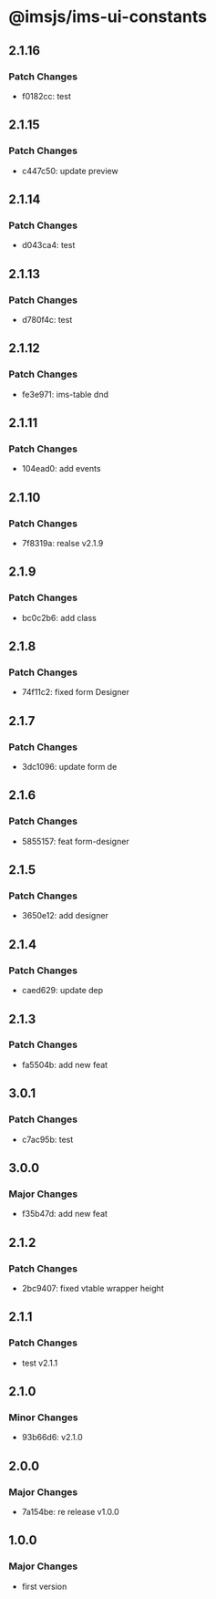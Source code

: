 # @imsjs/ims-ui-constants

## 2.1.16

### Patch Changes

- f0182cc: test

## 2.1.15

### Patch Changes

- c447c50: update preview

## 2.1.14

### Patch Changes

- d043ca4: test

## 2.1.13

### Patch Changes

- d780f4c: test

## 2.1.12

### Patch Changes

- fe3e971: ims-table dnd

## 2.1.11

### Patch Changes

- 104ead0: add events

## 2.1.10

### Patch Changes

- 7f8319a: realse v2.1.9

## 2.1.9

### Patch Changes

- bc0c2b6: add class

## 2.1.8

### Patch Changes

- 74f11c2: fixed form Designer

## 2.1.7

### Patch Changes

- 3dc1096: update form de

## 2.1.6

### Patch Changes

- 5855157: feat form-designer

## 2.1.5

### Patch Changes

- 3650e12: add designer

## 2.1.4

### Patch Changes

- caed629: update dep

## 2.1.3

### Patch Changes

- fa5504b: add new feat

## 3.0.1

### Patch Changes

- c7ac95b: test

## 3.0.0

### Major Changes

- f35b47d: add new feat

## 2.1.2

### Patch Changes

- 2bc9407: fixed vtable wrapper height

## 2.1.1

### Patch Changes

- test v2.1.1

## 2.1.0

### Minor Changes

- 93b66d6: v2.1.0

## 2.0.0

### Major Changes

- 7a154be: re release v1.0.0

## 1.0.0

### Major Changes

- first version
